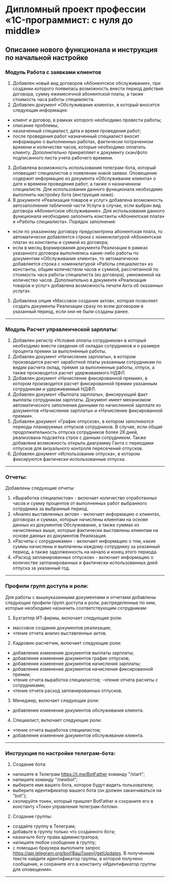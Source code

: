 # Дипломный проект профессии «1C-программист: с нуля до middle»
 
## Описание нового функционала и инструкция по начальной настройке

### Модуль Работа с заявками клиентов

1. Добавлен новый вид договоров «Абонентское обслуживание», при создании которого появилась возможность внести период действия договора, сумму ежемесячной абонентской платы, а также стоимость часа работы специалиста.
2. Добавлен документ «Обслуживание клиента», в который вносится следующая информация:
- клиент и договор, в рамках которого необходимо провести работы;
- описание проблемы;
-  назначенный специалист, дата и время проведения работ;
- после проведения работ назначенный специалист вносит информацию о выполненных работах, фактически потраченном времени и количестве часов, которые необходимо оплатить клиенту.  Дополнительно прикрепляет к документу скан/фото подписанного листа учета рабочего времени.
3. Добавлена возможность использования телеграм-бота, который оповещает специалистов о появлении новой заявки. Оповещение содержит информацию из документа «Обслуживание клиента» о дате и времени проведения работ, а также о назначенном специалисте. Для использования данного функционала необходимо выполнить настройку бота (инструкция ниже). 
4. В документе «Реализация товаров и услуг» добавлена возможность автозаполнения табличной части Услуги в случае, если выбран вид договора «Абонентское обслуживание». Для использования данного функционала необходимо заполнить константы «Абонентская плата» и «Работы специалиста». Порядок заполнения:
- если по указанному договору предусмотрена абонентская плата, то автоматически добавляется строка с номенклатурой «Абонентская плата» из константы и суммой из договора;
- если в месяц формирования документа Реализации в рамках указанного договора выполнялись какие-либо работы по документам «Обслуживание клиента», то автоматически добавляется строка с номенклатурой «Работы специалиста» из константы, общим количеством часов и суммой, рассчитанной по стоимость часа работы специалиста (из договора), умноженной на количество часов.
Дополнительно в документе «Реализация товаров и услуг» добавлена возможность печати Акта об оказанных услугах.
5. Добавлена опция «Массовое создание актов», которая позволяет создать документы Реализации сразу по всем договорам в указанный период, если они не были созданы ранее.

------

### Модуль Расчет управленческой зарплаты:

1. Добавлен регистр «Условия оплаты сотрудников» в который необходимо внести сведения об окладах сотрудников и о размере процента премии за выполненные работы.
2. Добавлен документ «Начисление зарплаты», в котором производится расчет заработной платы указанным сотрудникам по видам расчета оклад, премия за выполненные работы, отпуск, а также производится расчет удерживаемого НДФЛ.
3. Добавлен документ «Начисление фиксированной премии», в котором производится расчет фиксированной премии указанным сотрудникам и удерживаемый НДФЛ.
4. Добавлен документ «Выплата зарплаты», фиксирующий факт выплаты сотрудникам зарплаты.  Документ имеет механизмом автоматического заполнения данными по начисленной зарплате из документов «Начисление зарплаты» и «Начисление фиксированной премии».
4. Добавлен документ «График отпусков», в котором заполняются периоды планируемых отпусков сотрудников. В случае, если общая продолжительность отпуска сотрудников более 28 дней, реализована подсветка строк с данным сотрудником. Также добавлена возможность открыть диаграмму Ганта с периодами отпусков для визуального контроля пересечений отпусков.
5. Добавлен документ «Использование отпуска», в котором фиксируются фактически использованные отпуска.

------

### Отчеты:

Добавлены следующие отчеты:
1. «Выработка специалистов» - включает количество отработанных часов и сумму процентов от выполненных работ выбранного сотрудника за выбранный период.
2. «Анализ выставленных актов» - включает информацию о клиентах, договорах и суммах, которые начислены клиентам на основе данных из документов Обслуживание, а также суммах из начисленных выше, которые фактически выставлены клиентам на основе данных из документов Реализация.
3. «Расчеты с сотрудниками» - включает информацию о том, какие суммы начислены и выплачены каждому сотруднику за указанный период, а также задолженность на начало и конец этого периода.
4. «Расход запланированных отпусков» - включает информацию о количестве запланированных и фактически использованных дней отпуска за указанный год.

------

### Профили групп доступа и роли:

Для работы с вышеуказанными документами и отчетами добавлены следующие профили групп доступа и роли, распределенные по ним, которые необходимо назначить соответствующим сотрудникам:
1. Бухгалтер ИТ-фирмы, включает следующие роли:
- массовое создание документов реализации;
- чтение отчета анализ выставленных актов.
2. Кадровик-расчетчик, включает следующие роли:
- добавление изменение документов выплаты зарплаты;
- добавление изменение документов график отпусков;
- добавление изменение документов начисления зарплаты;
- добавление изменение документов начисления фиксированной премии;
- чтение отчета выработка специалистов;
 -чтение отчета расчеты с сотрудниками;
- чтение отчета расход запланированных отпусков.
3. Менеджер, включает следующие роли:
- добавление изменение документов обслуживания клиента.
4. Специалист, включает следующие роли:
- чтение отчета выработка специалистов;
- добавление изменение документов обслуживания клиента.

------

### Инструкция по настройке телеграм-бота:

1. Создание бота:
- напишете в Телеграм https://t.me/BotFather команду "/start";
- напишите команду "/newbot";
- выберите имя вашего бота, которое будут видеть пользователи;
- выберите идентификатор вашего бота (он должен заканчиваться на "bot");
- скопируйте токен, который пришлет BotFather и сохраните его в константу «Токен управления телеграм-ботом».
2. Создание группы:
- создайте группу в Телеграм;
- добавьте в группу только что созданного бота;
- назначьте боту права администратора;
- напишите любое сообщение в группу;
- с помощью браузера выполните запрос https://api.telegram.org/bot[ВашТокен]/getUpdates. В полученном тексте найдите идентификатор группы, в которой получено сообщение, и сохраните его в константу «Идентификатор группы для оповещения».

------
